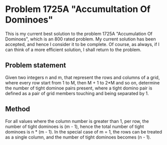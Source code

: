 # Problem 1725A "Accumultation Of Dominoes"
This is my current best solution to the problem 1725A "Accumulation Of Dominoes", which is an 800 rated problem. My current solution has been accepted, and hence I consider it to be complete. Of course, as always, if I can think of a more efficient solution, I shall return to the problem. 

## Problem statement
Given two integers n and m, that represent the rows and columns of a grid, where every row start from 1 to M, then M + 1 to  2*M and so on, determine the number of tight dominoe pairs present, where a tight domino pair is defined as a pair of grid members touching and being separated by 1.

## Method
For all values where the column number is greater than 1, per row, the number of tight dominoes is (m - 1), hence the total number of tight dominoes is n * (m - 1). In the special case of m = 1, the rows can be treated as a single column, and the number of tight dominoes becomes (n - 1).